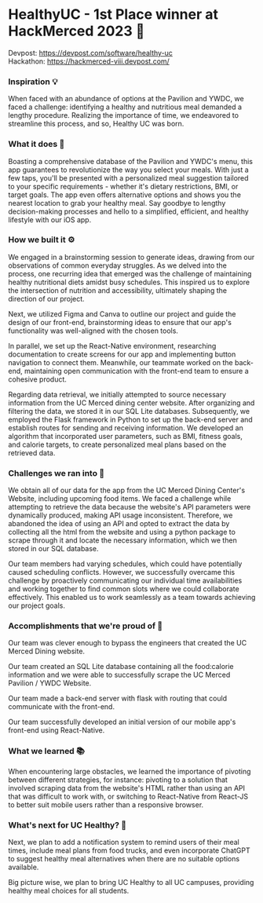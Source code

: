 # HealthyUC - 1st Place winner at HackMerced 2023 🎉

Devpost: https://devpost.com/software/healthy-uc     
Hackathon: https://hackmerced-viii.devpost.com/

### Inspiration 💡

When faced with an abundance of options at the Pavilion and YWDC, we faced a challenge: identifying a healthy and nutritious meal demanded a lengthy procedure. Realizing the importance of time, we endeavored to streamline this process, and so, Healthy UC was born.

### What it does 🦾

Boasting a comprehensive database of the Pavilion and YWDC's menu, this app guarantees to revolutionize the way you select your meals. With just a few taps, you'll be presented with a personalized meal suggestion tailored to your specific requirements - whether it's dietary restrictions, BMI, or target goals. The app even offers alternative options and shows you the nearest location to grab your healthy meal. Say goodbye to lengthy decision-making processes and hello to a simplified, efficient, and healthy lifestyle with our iOS app. 

### How we built it ⚙️

We engaged in a brainstorming session to generate ideas, drawing from our observations of common everyday struggles. As we delved into the process, one recurring idea that emerged was the challenge of maintaining healthy nutritional diets amidst busy schedules. This inspired us to explore the intersection of nutrition and accessibility, ultimately shaping the direction of our project.

Next, we utilized Figma and Canva to outline our project and guide the design of our front-end, brainstorming ideas to ensure that our app's functionality was well-aligned with the chosen tools.

In parallel, we set up the React-Native environment, researching documentation to create screens for our app and implementing button navigation to connect them. Meanwhile, our teammate worked on the back-end, maintaining open communication with the front-end team to ensure a cohesive product.

Regarding data retrieval, we initially attempted to source necessary information from the UC Merced dining center website. After organizing and filtering the data, we stored it in our SQL Lite databases. Subsequently, we employed the Flask framework in Python to set up the back-end server and establish routes for sending and receiving information. We developed an algorithm that incorporated user parameters, such as BMI, fitness goals, and calorie targets, to create personalized meal plans based on the retrieved data.

### Challenges we ran into 🚧

We obtain all of our data for the app from the UC Merced Dining Center's Website, including upcoming food items. We faced a challenge while attempting to retrieve the data because the website's API parameters were dynamically produced, making API usage inconsistent. Therefore, we abandoned the idea of using an API and opted to extract the data by collecting all the html from the website and using a python package to scrape through it and locate the necessary information, which we then stored in our SQL database. 

Our team members had varying schedules, which could have potentially caused scheduling conflicts. However, we successfully overcame this challenge by proactively communicating our individual time availabilities and working together to find common slots where we could collaborate effectively. This enabled us to work seamlessly as a team towards achieving our project goals.

### Accomplishments that we're proud of 🎉

Our team was clever enough to bypass the engineers that created the UC Merced Dining website.

Our team created an SQL Lite database containing all the food:calorie information and we were able to successfully scrape the UC Merced Pavilion / YWDC Website. 

Our team made a back-end server with flask with routing that could communicate with the front-end.

Our team successfully developed an initial version of our mobile app's front-end using React-Native. 

### What we learned 📚

When encountering large obstacles, we learned the importance of pivoting between different strategies, for instance: pivoting to a solution that involved scraping data from the website's HTML rather than using an API that was difficult to work with, or switching to React-Native from React-JS to better suit mobile users rather than a responsive browser.

### What's next for UC Healthy? 🔮

Next, we plan to add a notification system to remind users of their meal times, include meal plans from food trucks, and even incorporate ChatGPT to suggest healthy meal alternatives when there are no suitable options available.

Big picture wise, we plan to bring UC Healthy to all UC campuses, providing healthy meal choices for all students.
